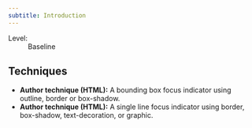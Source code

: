 ```yaml
---
subtitle: Introduction
---
```


<dl class="method-card">
  <div>
    <dt>Level:</dt>
    <dd>Baseline</dd>
  </div>
</dl>

## Techniques

* **Author technique (HTML):** A bounding box focus indicator using outline, border or box-shadow.
* **Author technique (HTML):** A single line focus indicator using border, box-shadow, text-decoration, or graphic.